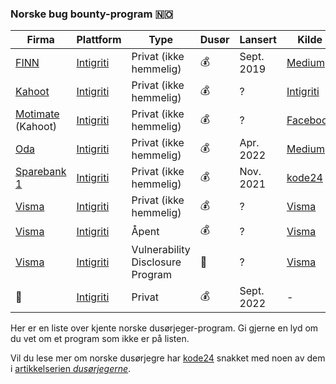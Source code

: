 ### Norske bug bounty-program 🇳🇴

|Firma|Plattform|Type|Dusør|Lansert|Kilde|
|---|---|---|---|----|---|
|[FINN](https://finn.no)|[Intigriti](https://intigriti.com)|Privat (ikke hemmelig)|💰|Sept. 2019|[Medium](https://medium.com/finn-no/one-year-with-a-private-bug-bounty-program-f928a57ad026)||
|[Kahoot](https://kahoot.com)|[Intigriti](https://intigriti.com)|Privat (ikke hemmelig)|💰|?|[Intigriti](https://intigriti.com/companies)|
|[Motimate](https://motimateapp.com) (Kahoot)|[Intigriti](https://intigriti.com)|Privat (ikke hemmelig)|💰|?|[Facebook](https://business.facebook.com/motimateapp/photos/a.1702293843419477/3049907031991478/)|
|[Oda](https://oda.com)|[Intigriti](https://intigriti.com)|Privat (ikke hemmelig)|💰|Apr. 2022|[Medium](https://medium.com/oda-product-tech/oda-is-launching-our-bug-bounty-program-8e356d5ac0d3)||
|[Sparebank 1](https://sparebank1.no/)|[Intigriti](https://intigriti.com)|Privat (ikke hemmelig)|💰|Nov. 2021|[kode24](https://www.kode24.no/artikkel/slik-blir-du-dusorjeger-for-sparebank-1/76160552)||
|[Visma](https://visma.no)|[Intigriti](https://intigriti.com)|Privat (ikke hemmelig)|💰|?|[Visma](https://www.visma.com/trust-centre/security/vasp-vcdm/operations/bug-bounty-and-responsible-disclosure/)|
|[Visma](https://visma.no)|[Intigriti](https://intigriti.com)|Åpent|💰|?|[Visma](https://www.visma.com/trust-centre/security/vasp-vcdm/operations/bug-bounty-and-responsible-disclosure/)|
|[Visma](https://visma.no)|[Intigriti](https://intigriti.com)|Vulnerability Disclosure Program|👕|?|[Visma](https://www.visma.com/trust-centre/security/vasp-vcdm/operations/bug-bounty-and-responsible-disclosure/)|
|🤫|[Intigriti](https://intigriti.com)|Privat|💰|Sept. 2022|-|

Her er en liste over kjente norske dusørjeger-program. Gi gjerne en lyd om du vet om et program som ikke er på listen.

Vil du lese mer om norske dusørjegre har [kode24](https://kode24.no) snakket med noen av dem i [artikkelserien _dusørjegerne_](https://www.kode24.no/emne/dus%C3%B8rjegerne).
